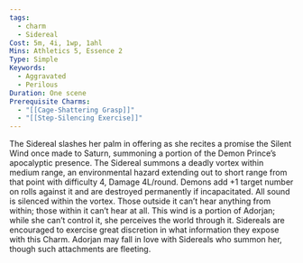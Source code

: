 ```yaml
---
tags:
  - charm
  - Sidereal
Cost: 5m, 4i, 1wp, 1ahl
Mins: Athletics 5, Essence 2
Type: Simple
Keywords:
  - Aggravated
  - Perilous
Duration: One scene
Prerequisite Charms:
  - "[[Cage-Shattering Grasp]]"
  - "[[Step-Silencing Exercise]]"
---
```

The Sidereal slashes her palm in offering as she recites a promise the Silent Wind once made to Saturn, summoning a portion of the Demon Prince’s apocalyptic presence. The Sidereal summons a deadly vortex within medium range, an environmental hazard extending out to short range from that point with difficulty 4, Damage 4L/round. Demons add +1 target number on rolls against it and are destroyed permanently if incapacitated. All sound is silenced within the vortex. Those outside it can’t hear anything from within; those within it can’t hear at all. This wind is a portion of Adorjan; while she can’t control it, she perceives the world through it. Sidereals are encouraged to exercise great discretion in what information they expose with this Charm. Adorjan may fall in love with Sidereals who summon her, though such attachments are fleeting.
